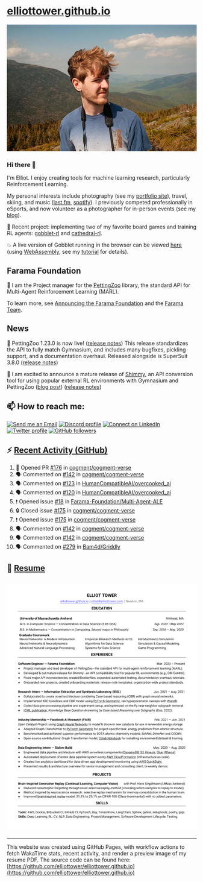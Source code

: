 # [elliottower.github.io](https://github.com/elliottower/elliottower.github.io)

[![A wild Elliot on Mt Washington](https://raw.githubusercontent.com/elliottower/elliottower.github.io/main/src/jpg/DSCF7539-600px.jpg?raw=true)](https://raw.githubusercontent.com/elliottower/elliottower.github.io/main/src/jpg/DSCF7539.jpg?raw=true)

### Hi there 👋

I'm Elliot. I enjoy creating tools for machine learning research, particularly Reinforcement Learning.

My personal interests include photography (see my [portfolio site](https://www.elliottower.com/)), travel, skiing, and music ([last.fm](https://www.last.fm/user/ajsdlfkwer), [spotify](https://open.spotify.com/user/12132818380)). I previously competed professionally in eSports, and now volunteer as a photographer for in-person events (see my [blog](https://www.elliottower.com/stories/?category=events)).

🤖 Recent project: implementing two of my favorite board games and training RL agents: [gobblet-rl](https://github.com/elliottower/gobblet-rl) and [cathedral-rl](https://github.com/elliottower/cathedral-rl). 

💥 A live version of Gobblet running in the browser can be viewed [here](https://elliottower.github.io/gobblet-rl/) (using [WebAssembly](https://webassembly.org/), see my [tutorial](https://github.com/elliottower/gobblet-rl/blob/main/tutorials/WebAssembly/web_assembly.md) for details).

## Farama Foundation

🚀 I am the Project manager for the [PettingZoo](https://github.com/Farama-Foundation/PettingZoo) library, the standard API for Multi-Agent Reinforcement Learning (MARL). 

To learn more, see [Announcing the Farama Foundation](https://farama.org/Announcing-The-Farama-Foundation) and the [Farama Team](https://farama.org/team).

## News

🎉 PettingZoo 1.23.0 is now live! ([release notes](https://github.com/Farama-Foundation/PettingZoo/releases/tag/1.23.0)) This release standardizes the API to fully match Gymnasium, and includes many bugfixes, pickling support, and a documentation overhaul. Released alongside is SuperSuit 3.8.0 ([release notes](https://github.com/Farama-Foundation/SuperSuit/releases/tag/3.8.0)) 

<!-- ![GitHub Release Date](https://img.shields.io/github/release-date/Farama-Foundation/PettingZoo) -->

🎉 I am excited to announce a mature release of [Shimmy](https://github.com/Farama-Foundation/Shimmy), an API conversion tool for using popular external RL environments with Gymnasium and PettingZoo ([blog post](https://farama.org/Announcing-Shimmy)) ([release notes](https://github.com/Farama-Foundation/Shimmy/releases/tag/v1.0.0)) 

## 📫 How to reach me:

 [![Send me an Email](https://img.shields.io/badge/email-elliot%40elliottower.com-blue)](mailto:elliot@elliottower.com)
 [![Discord profile](https://img.shields.io/badge/Discord-7289DA?style=flat&logo=discord&logoColor=white)](https://discord.com/users/83091537923145728)
 [![Connect on LinkedIn](https://img.shields.io/badge/--linkedin?label=LinkedIn&logo=LinkedIn&style=social)](https://www.linkedin.com/in/elliot-tower)
 [![Twitter profile](https://img.shields.io/twitter/follow/elliottower?style=social)](https://twitter.com/ElliotTower/)
 [![GitHub followers](https://img.shields.io/github/followers/elliottower?style=social)](https://github.com/elliottower/)

## ⚡ [Recent Activity (GitHub)](https://github.com/elliottower)

<!--START_SECTION:activity-->
1. 💪 Opened PR [#176](https://github.com/cogment/cogment-verse/pull/176) in [cogment/cogment-verse](https://github.com/cogment/cogment-verse)
2. 🗣 Commented on [#142](https://github.com/cogment/cogment-verse/issues/142) in [cogment/cogment-verse](https://github.com/cogment/cogment-verse)
3. 🗣 Commented on [#123](https://github.com/HumanCompatibleAI/overcooked_ai/issues/123) in [HumanCompatibleAI/overcooked_ai](https://github.com/HumanCompatibleAI/overcooked_ai)
4. 🗣 Commented on [#120](https://github.com/HumanCompatibleAI/overcooked_ai/issues/120) in [HumanCompatibleAI/overcooked_ai](https://github.com/HumanCompatibleAI/overcooked_ai)
5. ❗ Opened issue [#18](https://github.com/Farama-Foundation/Multi-Agent-ALE/issues/18) in [Farama-Foundation/Multi-Agent-ALE](https://github.com/Farama-Foundation/Multi-Agent-ALE)
6. 🔒 Closed issue [#175](https://github.com/cogment/cogment-verse/issues/175) in [cogment/cogment-verse](https://github.com/cogment/cogment-verse)
7. ❗ Opened issue [#175](https://github.com/cogment/cogment-verse/issues/175) in [cogment/cogment-verse](https://github.com/cogment/cogment-verse)
8. 🗣 Commented on [#142](https://github.com/cogment/cogment-verse/issues/142) in [cogment/cogment-verse](https://github.com/cogment/cogment-verse)
9. 🗣 Commented on [#142](https://github.com/cogment/cogment-verse/issues/142) in [cogment/cogment-verse](https://github.com/cogment/cogment-verse)
10. 🗣 Commented on [#279](https://github.com/Bam4d/Griddly/issues/279) in [Bam4d/Griddly](https://github.com/Bam4d/Griddly)
<!--END_SECTION:activity-->

## 📄 [Resume](https://elliottower.github.io/src/pdf/resume.pdf)

<!-- PDF-TO-MARKDOWN:START -->
![Page 1](src/png/page1.png "Page 1")
---
<!-- PDF-TO-MARKDOWN:END -->

----

This website was created using GitHub Pages, with workflow actions to fetch WakaTime stats, recent activity, and render a preview image of my resume PDF. The source code can be found here: [https://github.com/elliottower/elliottower.github.io](https://github.com/elliottower/elliottower.github.io)
